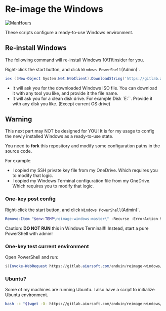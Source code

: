 # Re-image the Windows

[![ManHours](https://manhours.aiursoft.cn/r/gitlab.aiursoft.com/anduin/reimage-windows.svg)](https://gitlab.aiursoft.com/anduin/reimage-windows/-/commits/master?ref_type=heads)

These scripts configure a ready-to-use Windows environment.

## Re-install Windows

The following command will re-install Windows 10\11\insider for you.

Right-click the start button, and click `Windows PowerShell`(Admin)`.

```powershell
iex ((New-Object System.Net.WebClient).DownloadString('https://gitlab.aiursoft.com/anduin/reimage-windows/-/raw/master/Reimage.ps1'))
```

* It will ask you for the downloaded Windows ISO file. You can download it with any tool you like, and provide it the file name.
* It will ask you for a clean disk drive. For example Disk `E:\``. Provide it with any disk you like. (Except current OS drive)

## Warning

This next part may NOT be designed for YOU! It is for my usage to config the newly installed Windows as a ready-to-use state.

You need to **fork** this repository and modify some configuration paths in the source code.

For example:

* I copied my SSH private key file from my OneDrive. Which requires you to modify that logic.
* I copied my Windows Terminal configuration file from my OneDrive. Which requires you to modify that logic.

### One-key post config

Right-click the start button, and click `Windows PowerShell`(Admin)`.

```powershell
Remove-Item "$env:TEMP\reimage-windows-master\" -Recurse -ErrorAction SilentlyContinue; $destinationPath = "$env:TEMP\reimage-windows-master.zip"; Invoke-WebRequest -Uri "https://gitlab.aiursoft.com/anduin/reimage-windows/-/archive/master/reimage-windows-master.zip" -OutFile $destinationPath -UseBasicParsing; Expand-Archive -Path $destinationPath -DestinationPath $env:TEMP; Remove-Item $destinationPath; Set-ExecutionPolicy -ExecutionPolicy RemoteSigned -Force; . "$env:TEMP\reimage-windows-master\install.ps1"
```

Caution: **DO NOT RUN** this in Windows Terminal!!! Instead, start a pure PowerShell with admin!

### One-key test current environment

Open PowerShell and run:

```powershell
$(Invoke-WebRequest https://gitlab.aiursoft.com/anduin/reimage-windows/-/raw/master/test_env.sh).Content | bash
```

### Ubuntu?

Some of my machines are running Ubuntu. I also have a script to initialize Ubuntu environment.

```bash
bash -c "$(wget -O- https://gitlab.aiursoft.com/anduin/reimage-windows/-/raw/master/install.sh)"
```
